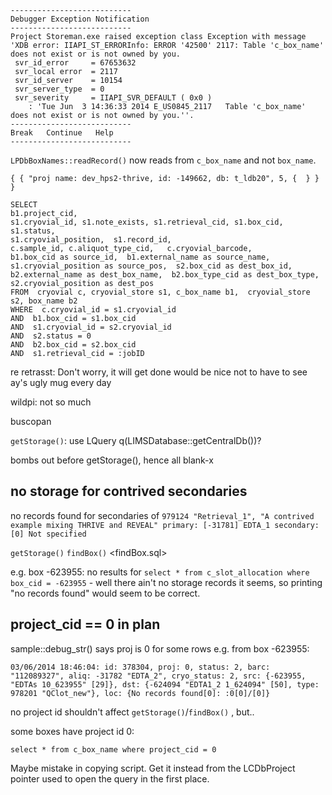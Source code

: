     ---------------------------
    Debugger Exception Notification
    ---------------------------
    Project Storeman.exe raised exception class Exception with message 'XDB error: IIAPI_ST_ERRORInfo: ERROR '42500' 2117: Table 'c_box_name' does not exist or is not owned by you.
     svr_id_error     = 67653632
     svr_local error  = 2117
     svr_id_server    = 10154
     svr_server_type  = 0
     svr_severity     = IIAPI_SVR_DEFAULT ( 0x0 )
        : 'Tue Jun  3 14:36:33 2014 E_US0845_2117   Table 'c_box_name' does not exist or is not owned by you.''.
    ---------------------------
    Break   Continue   Help   
    ---------------------------

`LPDbBoxNames::readRecord()` now reads from `c_box_name` and not `box_name`.

    { { "proj name: dev_hps2-thrive, id: -149662, db: t_ldb20", 5, {  } } }

    SELECT  
    b1.project_cid,  
    s1.cryovial_id, s1.note_exists, s1.retrieval_cid, s1.box_cid, s1.status, 
    s1.cryovial_position,  s1.record_id, 
    c.sample_id, c.aliquot_type_cid,   c.cryovial_barcode,  
    b1.box_cid as source_id,  b1.external_name as source_name,  
    s1.cryovial_position as source_pos,  s2.box_cid as dest_box_id,  
    b2.external_name as dest_box_name,  b2.box_type_cid as dest_box_type,   
    s2.cryovial_position as dest_pos 
    FROM  cryovial c, cryovial_store s1, c_box_name b1,  cryovial_store s2, box_name b2 
    WHERE  c.cryovial_id = s1.cryovial_id 
    AND  b1.box_cid = s1.box_cid 
    AND  s1.cryovial_id = s2.cryovial_id 
    AND  s2.status = 0 
    AND  b2.box_cid = s2.box_cid 
    AND  s1.retrieval_cid = :jobID

re retrasst:
Don't worry, it will get done
would be nice not to have to see ay's ugly mug every day

wildpi:
not so much

buscopan

`getStorage()`: use LQuery q(LIMSDatabase::getCentralDb())?

bombs out before getStorage(), hence all blank-x

## no storage for contrived secondaries

no records found for secondaries of `979124 "Retrieval_1", "A contrived example mixing THRIVE and REVEAL" primary: [-31781] EDTA_1 secondary: [0] Not specified`

`getStorage()`
`findBox()` <findBox.sql>

e.g. box -623955: no results for `select * from c_slot_allocation where box_cid = -623955` - well there ain't no storage records it seems, so printing "no records found" would seem to be correct.

## project_cid == 0 in plan

sample::debug_str() says proj is 0 for some rows e.g. from box -623955:

    03/06/2014 18:46:04: id: 378304, proj: 0, status: 2, barc: "112089327", aliq: -31782 "EDTA_2", cryo_status: 2, src: {-623955, "EDTAs 10_623955" [29]}, dst: {-624094 "EDTA1_2 1_624094" [50], type: 978201 "QClot_new"}, loc: {No records found[0]: :0[0]/[0]}

no project id shouldn't affect `getStorage()`/`findBox()` , but..

some boxes have project id 0:

    select * from c_box_name where project_cid = 0

Maybe mistake in copying script. Get it instead from the LCDbProject pointer used to open the query in the first place.


